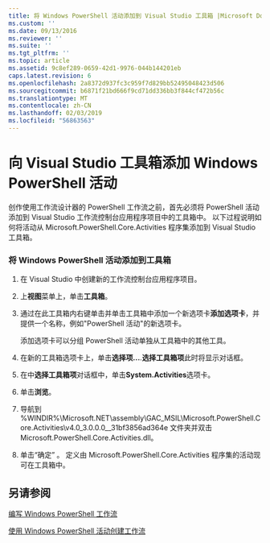 ```yaml
---
title: 将 Windows PowerShell 活动添加到 Visual Studio 工具箱 |Microsoft Docs
ms.custom: ''
ms.date: 09/13/2016
ms.reviewer: ''
ms.suite: ''
ms.tgt_pltfrm: ''
ms.topic: article
ms.assetid: 9c8ef289-0659-42d1-9976-044b144201eb
caps.latest.revision: 6
ms.openlocfilehash: 2a8372d937fc3c959f7d829bb52495048423d506
ms.sourcegitcommit: b6871f21bd666f9cd71dd336bb3f844cf472b56c
ms.translationtype: MT
ms.contentlocale: zh-CN
ms.lasthandoff: 02/03/2019
ms.locfileid: "56863563"
---
```

# <a name="adding-windows-powershell-activities-to-the-visual-studio-toolbox"></a>向 Visual Studio 工具箱添加 Windows PowerShell 活动

创作使用工作流设计器的 PowerShell 工作流之前，首先必须将 PowerShell 活动添加到 Visual Studio 工作流控制台应用程序项目中的工具箱中。 以下过程说明如何将活动从 Microsoft.PowerShell.Core.Activities 程序集添加到 Visual Studio 工具箱。

### <a name="adding-windows-powershell-activities-to-the-toolbox"></a>将 Windows PowerShell 活动添加到工具箱

1. 在 Visual Studio 中创建新的工作流控制台应用程序项目。

2. 上**视图**菜单上，单击**工具箱**。

3. 通过在此工具箱内右键单击并单击工具箱中添加一个新选项卡**添加选项卡**，并提供一个名称，例如"PowerShell 活动"的新选项卡。

   添加选项卡可以分组 PowerShell 活动单独从工具箱中的其他工具。

4. 在新的工具箱选项卡上，单击**选择项...**.**选择工具箱项**此时将显示对话框。

5. 在中**选择工具箱项**对话框中，单击**System.Activities**选项卡。

6. 单击**浏览**。

7. 导航到 %WINDIR%\Microsoft.NET\assembly\GAC_MSIL\Microsoft.PowerShell.Core.Activities\v4.0_3.0.0.0__31bf3856ad364e 文件夹并双击 Microsoft.PowerShell.Core.Activities.dll。

8. 单击“确定” 。 定义由 Microsoft.PowerShell.Core.Activities 程序集的活动现可在工具箱中。

## <a name="see-also"></a>另请参阅

[编写 Windows PowerShell 工作流](./writing-a-windows-powershell-workflow.md)

[使用 Windows PowerShell 活动创建工作流](./creating-a-workflow-with-windows-powershell-activities.md)